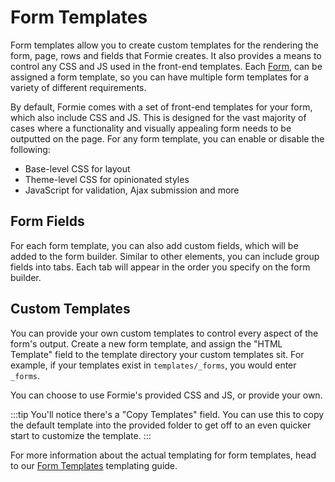 # Form Templates
Form templates allow you to create custom templates for the rendering the form, page, rows and fields that Formie creates. It also provides a means to control any CSS and JS used in the front-end templates. Each [Form](), can be assigned a form template, so you can have multiple form templates for a variety of different requirements.

By default, Formie comes with a set of front-end templates for your form, which also include CSS and JS. This is designed for the vast majority of cases where a functionality and visually appealing form needs to be outputted on the page. For any form template, you can enable or disable the following:

- Base-level CSS for layout
- Theme-level CSS for opinionated styles
- JavaScript for validation, Ajax submission and more

## Form Fields
For each form template, you can also add custom fields, which will be added to the form builder. Similar to other elements, you can include group fields into tabs. Each tab will appear in the order you specify on the form builder. 

## Custom Templates
You can provide your own custom templates to control every aspect of the form's output. Create a new form template, and assign the "HTML Template" field to the template directory your custom templates sit. For example, if your templates exist in `templates/_forms`, you would enter `_forms`.

You can choose to use Formie's provided CSS and JS, or provide your own.

:::tip
You'll notice there's a "Copy Templates" field. You can use this to copy the default template into the provided folder to get off to an even quicker start to customize the template.
:::

For more information about the actual templating for form templates, head to our [Form Templates]() templating guide.

